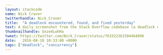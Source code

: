 ```yaml
---
layout: stackcode
name: Nick Craver
twitterhandle: Nick_Craver
title:  "A deadlock encountered, found, and fixed yesterday"
text: A daily screenshot from the Stack Overflow codebase (a deadlock encountered, found, and fixed yesterday). 
thumbnailhandle: Uxze4LwhHa
tweet: https://twitter.com/Nick_Craver/status/763322361504464896
date:   2016-08-10 10:33:00 +0000
tags: ["deadlock", "concurrency"]
---
```

